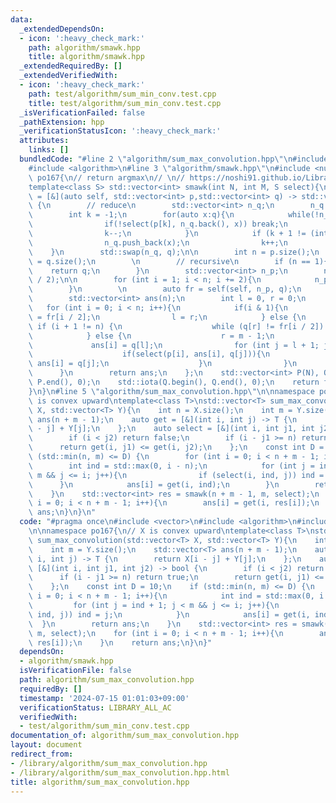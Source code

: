 ```yaml
---
data:
  _extendedDependsOn:
  - icon: ':heavy_check_mark:'
    path: algorithm/smawk.hpp
    title: algorithm/smawk.hpp
  _extendedRequiredBy: []
  _extendedVerifiedWith:
  - icon: ':heavy_check_mark:'
    path: test/algorithm/sum_min_conv.test.cpp
    title: test/algorithm/sum_min_conv.test.cpp
  _isVerificationFailed: false
  _pathExtension: hpp
  _verificationStatusIcon: ':heavy_check_mark:'
  attributes:
    links: []
  bundledCode: "#line 2 \"algorithm/sum_max_convolution.hpp\"\n#include <vector>\n\
    #include <algorithm>\n#line 3 \"algorithm/smawk.hpp\"\n#include <numeric>\nnamespace\
    \ po167{\n// return argmax\n// \n// https://noshi91.github.io/Library/algorithm/smawk.cpp\n\
    template<class S> std::vector<int> smawk(int N, int M, S select){\n    auto f\
    \ = [&](auto self, std::vector<int> p,std::vector<int> q) -> std::vector<int>\
    \ {\n        // reduce\n        std::vector<int> n_q;\n        n_q.reserve(p.size());\n\
    \        int k = -1;\n        for(auto x:q){\n            while(!n_q.empty()){\n\
    \                if(!select(p[k], n_q.back(), x)) break;\n                n_q.pop_back();\n\
    \                k--;\n            }\n            if (k + 1 != (int)p.size()){\n\
    \                n_q.push_back(x);\n                k++;\n            }\n    \
    \    }\n        std::swap(n_q, q);\n\n        int n = p.size();\n        int m\
    \ = q.size();\n        \n        // recursive\n        if (n == 1){\n        \
    \    return q;\n        }\n        std::vector<int> n_p;\n        n_p.reserve(n\
    \ / 2);\n\n        for (int i = 1; i < n; i += 2){\n            n_p.push_back(p[i]);\n\
    \        }\n        \n        auto fr = self(self, n_p, q);\n        // interpolate\n\
    \        std::vector<int> ans(n);\n        int l = 0, r = 0;\n        \n     \
    \   for (int i = 0; i < n; i++){\n            if(i & 1){\n                ans[i]\
    \ = fr[i / 2];\n                l = r;\n            } else {\n               \
    \ if (i + 1 != n) {\n                    while (q[r] != fr[i / 2]) r++;\n    \
    \            } else {\n                    r = m - 1;\n                }\n   \
    \             ans[i] = q[l];\n                for (int j = l + 1; j <= r; j++){\n\
    \                    if(select(p[i], ans[i], q[j])){\n                       \
    \ ans[i] = q[j];\n                    }\n                }\n            }\n  \
    \      }\n        return ans;\n    };\n    std::vector<int> P(N), Q(M);\n    std::iota(P.begin(),\
    \ P.end(), 0);\n    std::iota(Q.begin(), Q.end(), 0);\n    return f(f, P, Q);\n\
    }\n}\n#line 5 \"algorithm/sum_max_convolution.hpp\"\n\nnamespace po167{\n// X\
    \ is convex upward\ntemplate<class T>\nstd::vector<T> sum_max_convolution(std::vector<T>\
    \ X, std::vector<T> Y){\n    int n = X.size();\n    int m = Y.size();\n    std::vector<T>\
    \ ans(n + m - 1);\n    auto get = [&](int i, int j) -> T {\n        return X[i\
    \ - j] + Y[j];\n    };\n    auto select = [&](int i, int j1, int j2) -> bool {\n\
    \        if (i < j2) return false;\n        if (i - j1 >= n) return true;\n  \
    \      return get(i, j1) <= get(i, j2);\n    };\n    const int D = 10;\n    if\
    \ (std::min(n, m) <= D) {\n        for (int i = 0; i < n + m - 1; i++){\n    \
    \        int ind = std::max(0, i - n);\n            for (int j = ind + 1; j <\
    \ m && j <= i; j++){\n                if (select(i, ind, j)) ind = j;\n      \
    \      }\n            ans[i] = get(i, ind);\n        }\n        return ans;\n\
    \    }\n    std::vector<int> res = smawk(n + m - 1, m, select);\n    for (int\
    \ i = 0; i < n + m - 1; i++){\n        ans[i] = get(i, res[i]);\n    }\n    return\
    \ ans;\n}\n}\n"
  code: "#pragma once\n#include <vector>\n#include <algorithm>\n#include \"smawk.hpp\"\
    \n\nnamespace po167{\n// X is convex upward\ntemplate<class T>\nstd::vector<T>\
    \ sum_max_convolution(std::vector<T> X, std::vector<T> Y){\n    int n = X.size();\n\
    \    int m = Y.size();\n    std::vector<T> ans(n + m - 1);\n    auto get = [&](int\
    \ i, int j) -> T {\n        return X[i - j] + Y[j];\n    };\n    auto select =\
    \ [&](int i, int j1, int j2) -> bool {\n        if (i < j2) return false;\n  \
    \      if (i - j1 >= n) return true;\n        return get(i, j1) <= get(i, j2);\n\
    \    };\n    const int D = 10;\n    if (std::min(n, m) <= D) {\n        for (int\
    \ i = 0; i < n + m - 1; i++){\n            int ind = std::max(0, i - n);\n   \
    \         for (int j = ind + 1; j < m && j <= i; j++){\n                if (select(i,\
    \ ind, j)) ind = j;\n            }\n            ans[i] = get(i, ind);\n      \
    \  }\n        return ans;\n    }\n    std::vector<int> res = smawk(n + m - 1,\
    \ m, select);\n    for (int i = 0; i < n + m - 1; i++){\n        ans[i] = get(i,\
    \ res[i]);\n    }\n    return ans;\n}\n}"
  dependsOn:
  - algorithm/smawk.hpp
  isVerificationFile: false
  path: algorithm/sum_max_convolution.hpp
  requiredBy: []
  timestamp: '2024-07-15 01:01:03+09:00'
  verificationStatus: LIBRARY_ALL_AC
  verifiedWith:
  - test/algorithm/sum_min_conv.test.cpp
documentation_of: algorithm/sum_max_convolution.hpp
layout: document
redirect_from:
- /library/algorithm/sum_max_convolution.hpp
- /library/algorithm/sum_max_convolution.hpp.html
title: algorithm/sum_max_convolution.hpp
---
```

